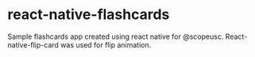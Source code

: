 # react-native-flashcards
Sample flashcards app created using react native for @scopeusc.
React-native-flip-card was used for flip animation.
